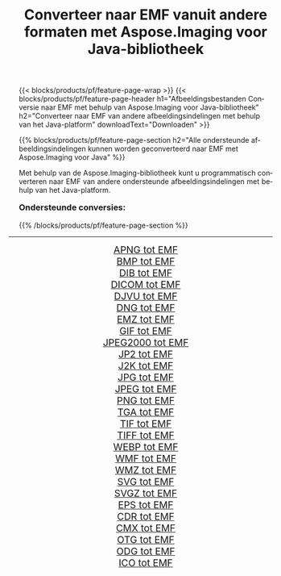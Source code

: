 ﻿---
title: Converteer naar EMF vanuit andere formaten met Aspose.Imaging voor Java-bibliotheek 
weight: 3920
url: /nl/java/conversion/to/emf/ 
lang: nl
langdirlevel: 2
locales: zh-hans,ja,it,ru,de,es,fr,nl,id,lt,pl,pt,vi,tr,ko,zh-hant,ar,hi,th,sv,cs,uk,he
description: Met Aspose.Imaging kunt u met Java converteren naar EMF vanuit andere formaten
---

{{< blocks/products/pf/feature-page-wrap >}}
{{< blocks/products/pf/feature-page-header h1="Afbeeldingsbestanden Conversie naar EMF met behulp van Aspose.Imaging voor Java-bibliotheek" h2="Converteer naar EMF van andere afbeeldingsindelingen met behulp van het Java-platform" downloadText="Downloaden" >}}


{{% blocks/products/pf/feature-page-section  h2="Alle ondersteunde afbeeldingsindelingen kunnen worden geconverteerd naar EMF met Aspose.Imaging voor Java" %}}
<p align=justify>Met behulp van de Aspose.Imaging-bibliotheek kunt u programmatisch converteren naar EMF van andere ondersteunde afbeeldingsindelingen met behulp van het Java-platform.</p>
<h3 style="margin-top:16px;">
Ondersteunde conversies:
</h3>
{{% /blocks/products/pf/feature-page-section %}}
<div class="container-fluid productfamilypage bg-gray">
    <div class="convertypes bg-gray agp-content section">
        <div class="container">
		<hr style="margin-left:-20px;"/>
		<div class="row other-converters" style="gap: 10px;font-size: 19px;text-align:center;">
		    <div class='col-md-3 other-converter remove-lp remove-rp'><a href="/imaging/nl/java/conversion/apng-to-emf/" style="padding:15px;">APNG tot EMF</a></div>
<div class='col-md-3 other-converter remove-lp remove-rp'><a href="/imaging/nl/java/conversion/bmp-to-emf/" style="padding:15px;">BMP tot EMF</a></div>
<div class='col-md-3 other-converter remove-lp remove-rp'><a href="/imaging/nl/java/conversion/dib-to-emf/" style="padding:15px;">DIB tot EMF</a></div>
<div class='col-md-3 other-converter remove-lp remove-rp'><a href="/imaging/nl/java/conversion/dicom-to-emf/" style="padding:15px;">DICOM tot EMF</a></div>
<div class='col-md-3 other-converter remove-lp remove-rp'><a href="/imaging/nl/java/conversion/djvu-to-emf/" style="padding:15px;">DJVU tot EMF</a></div>
<div class='col-md-3 other-converter remove-lp remove-rp'><a href="/imaging/nl/java/conversion/dng-to-emf/" style="padding:15px;">DNG tot EMF</a></div>
<div class='col-md-3 other-converter remove-lp remove-rp'><a href="/imaging/nl/java/conversion/emz-to-emf/" style="padding:15px;">EMZ tot EMF</a></div>
<div class='col-md-3 other-converter remove-lp remove-rp'><a href="/imaging/nl/java/conversion/gif-to-emf/" style="padding:15px;">GIF tot EMF</a></div>
<div class='col-md-3 other-converter remove-lp remove-rp'><a href="/imaging/nl/java/conversion/jpeg2000-to-emf/" style="padding:15px;">JPEG2000 tot EMF</a></div>
<div class='col-md-3 other-converter remove-lp remove-rp'><a href="/imaging/nl/java/conversion/jp2-to-emf/" style="padding:15px;">JP2 tot EMF</a></div>
<div class='col-md-3 other-converter remove-lp remove-rp'><a href="/imaging/nl/java/conversion/j2k-to-emf/" style="padding:15px;">J2K tot EMF</a></div>
<div class='col-md-3 other-converter remove-lp remove-rp'><a href="/imaging/nl/java/conversion/jpg-to-emf/" style="padding:15px;">JPG tot EMF</a></div>
<div class='col-md-3 other-converter remove-lp remove-rp'><a href="/imaging/nl/java/conversion/jpeg-to-emf/" style="padding:15px;">JPEG tot EMF</a></div>
<div class='col-md-3 other-converter remove-lp remove-rp'><a href="/imaging/nl/java/conversion/png-to-emf/" style="padding:15px;">PNG tot EMF</a></div>
<div class='col-md-3 other-converter remove-lp remove-rp'><a href="/imaging/nl/java/conversion/tga-to-emf/" style="padding:15px;">TGA tot EMF</a></div>
<div class='col-md-3 other-converter remove-lp remove-rp'><a href="/imaging/nl/java/conversion/tif-to-emf/" style="padding:15px;">TIF tot EMF</a></div>
<div class='col-md-3 other-converter remove-lp remove-rp'><a href="/imaging/nl/java/conversion/tiff-to-emf/" style="padding:15px;">TIFF tot EMF</a></div>
<div class='col-md-3 other-converter remove-lp remove-rp'><a href="/imaging/nl/java/conversion/webp-to-emf/" style="padding:15px;">WEBP tot EMF</a></div>
<div class='col-md-3 other-converter remove-lp remove-rp'><a href="/imaging/nl/java/conversion/wmf-to-emf/" style="padding:15px;">WMF tot EMF</a></div>
<div class='col-md-3 other-converter remove-lp remove-rp'><a href="/imaging/nl/java/conversion/wmz-to-emf/" style="padding:15px;">WMZ tot EMF</a></div>
<div class='col-md-3 other-converter remove-lp remove-rp'><a href="/imaging/nl/java/conversion/svg-to-emf/" style="padding:15px;">SVG tot EMF</a></div>
<div class='col-md-3 other-converter remove-lp remove-rp'><a href="/imaging/nl/java/conversion/svgz-to-emf/" style="padding:15px;">SVGZ tot EMF</a></div>
<div class='col-md-3 other-converter remove-lp remove-rp'><a href="/imaging/nl/java/conversion/eps-to-emf/" style="padding:15px;">EPS tot EMF</a></div>
<div class='col-md-3 other-converter remove-lp remove-rp'><a href="/imaging/nl/java/conversion/cdr-to-emf/" style="padding:15px;">CDR tot EMF</a></div>
<div class='col-md-3 other-converter remove-lp remove-rp'><a href="/imaging/nl/java/conversion/cmx-to-emf/" style="padding:15px;">CMX tot EMF</a></div>
<div class='col-md-3 other-converter remove-lp remove-rp'><a href="/imaging/nl/java/conversion/otg-to-emf/" style="padding:15px;">OTG tot EMF</a></div>
<div class='col-md-3 other-converter remove-lp remove-rp'><a href="/imaging/nl/java/conversion/odg-to-emf/" style="padding:15px;">ODG tot EMF</a></div>
<div class='col-md-3 other-converter remove-lp remove-rp'><a href="/imaging/nl/java/conversion/ico-to-emf/" style="padding:15px;">ICO tot EMF</a></div>
                </div>
        </div>
    </div>
</div>
<br/>

